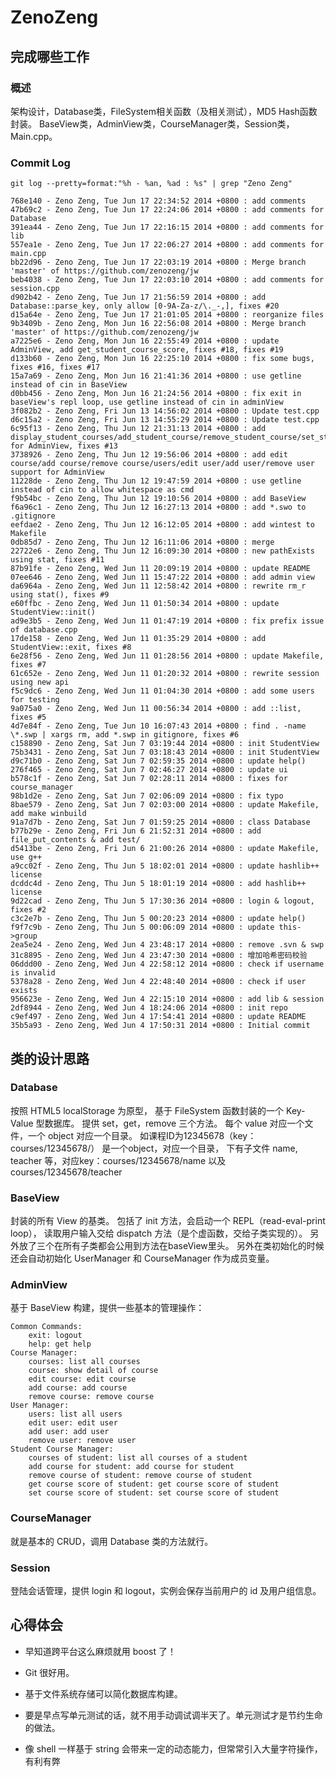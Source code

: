 # ZenoZeng

## 完成哪些工作

### 概述

架构设计，Database类，FileSystem相关函数（及相关测试），MD5 Hash函数封装。
BaseView类，AdminView类，CourseManager类，Session类，Main.cpp。

### Commit Log

```
git log --pretty=format:"%h - %an, %ad : %s" | grep "Zeno Zeng"
```

```
768e140 - Zeno Zeng, Tue Jun 17 22:34:52 2014 +0800 : add comments
47b69c2 - Zeno Zeng, Tue Jun 17 22:24:06 2014 +0800 : add comments for Database
391ea44 - Zeno Zeng, Tue Jun 17 22:16:15 2014 +0800 : add comments for lib
557ea1e - Zeno Zeng, Tue Jun 17 22:06:27 2014 +0800 : add comments for main.cpp
bb22d96 - Zeno Zeng, Tue Jun 17 22:03:19 2014 +0800 : Merge branch 'master' of https://github.com/zenozeng/jw
beb4038 - Zeno Zeng, Tue Jun 17 22:03:10 2014 +0800 : add comments for session.cpp
d902b42 - Zeno Zeng, Tue Jun 17 21:56:59 2014 +0800 : add Database::parse_key, only allow [0-9A-Za-z/\._-,], fixes #20
d15a64e - Zeno Zeng, Tue Jun 17 21:01:05 2014 +0800 : reorganize files
9b3409b - Zeno Zeng, Mon Jun 16 22:56:08 2014 +0800 : Merge branch 'master' of https://github.com/zenozeng/jw
a7225e6 - Zeno Zeng, Mon Jun 16 22:55:49 2014 +0800 : update AdminView, add get_student_course_score, fixes #18, fixes #19
d133b60 - Zeno Zeng, Mon Jun 16 22:25:10 2014 +0800 : fix some bugs, fixes #16, fixes #17
15a7a69 - Zeno Zeng, Mon Jun 16 21:41:36 2014 +0800 : use getline instead of cin in BaseView
d0bb456 - Zeno Zeng, Mon Jun 16 21:24:56 2014 +0800 : fix exit in baseView's repl loop, use getline instead of cin in adminView
3f082b2 - Zeno Zeng, Fri Jun 13 14:56:02 2014 +0800 : Update test.cpp
d6c15a2 - Zeno Zeng, Fri Jun 13 14:55:29 2014 +0800 : Update test.cpp
6c95f13 - Zeno Zeng, Thu Jun 12 21:31:13 2014 +0800 : add display_student_courses/add_student_course/remove_student_course/set_student_course_score for AdminView, fixes #13
3738926 - Zeno Zeng, Thu Jun 12 19:56:06 2014 +0800 : add edit course/add course/remove course/users/edit user/add user/remove user support for AdminView
11228de - Zeno Zeng, Thu Jun 12 19:47:59 2014 +0800 : use getline instead of cin to allow whitespace as cmd
f9b54bc - Zeno Zeng, Thu Jun 12 19:10:56 2014 +0800 : add BaseView
f6a96c1 - Zeno Zeng, Thu Jun 12 16:27:13 2014 +0800 : add *.swo to .gitignore
eefdae2 - Zeno Zeng, Thu Jun 12 16:12:05 2014 +0800 : add wintest to Makefile
0db85d7 - Zeno Zeng, Thu Jun 12 16:11:06 2014 +0800 : merge
22722e6 - Zeno Zeng, Thu Jun 12 16:09:30 2014 +0800 : new pathExists using stat, fixes #11
87b91fe - Zeno Zeng, Wed Jun 11 20:09:19 2014 +0800 : update README
07ee646 - Zeno Zeng, Wed Jun 11 15:47:22 2014 +0800 : add admin view
da6964a - Zeno Zeng, Wed Jun 11 12:58:42 2014 +0800 : rewrite rm_r using stat(), fixes #9
e60ffbc - Zeno Zeng, Wed Jun 11 01:50:34 2014 +0800 : update StudentView::init()
ad9e3b5 - Zeno Zeng, Wed Jun 11 01:47:19 2014 +0800 : fix prefix issue of database.cpp
17de158 - Zeno Zeng, Wed Jun 11 01:35:29 2014 +0800 : add StudentView::exit, fixes #8
6e28f56 - Zeno Zeng, Wed Jun 11 01:28:56 2014 +0800 : update Makefile, fixes #7
61c652e - Zeno Zeng, Wed Jun 11 01:20:32 2014 +0800 : rewrite session using new api
f5c9dc6 - Zeno Zeng, Wed Jun 11 01:04:30 2014 +0800 : add some users for testing
9a075a0 - Zeno Zeng, Wed Jun 11 00:56:34 2014 +0800 : add ::list, fixes #5
4d7e84f - Zeno Zeng, Tue Jun 10 16:07:43 2014 +0800 : find . -name \*.swp | xargs rm, add *.swp in gitignore, fixes #6
c158890 - Zeno Zeng, Sat Jun 7 03:19:44 2014 +0800 : init StudentView
75b3431 - Zeno Zeng, Sat Jun 7 03:18:43 2014 +0800 : init StudentView
d9c71b0 - Zeno Zeng, Sat Jun 7 02:59:35 2014 +0800 : update help()
276f465 - Zeno Zeng, Sat Jun 7 02:46:27 2014 +0800 : update ui
b578c1f - Zeno Zeng, Sat Jun 7 02:28:11 2014 +0800 : fixes for course_manager
98b1d2e - Zeno Zeng, Sat Jun 7 02:06:09 2014 +0800 : fix typo
8bae579 - Zeno Zeng, Sat Jun 7 02:03:00 2014 +0800 : update Makefile, add make winbuild
91a7d7b - Zeno Zeng, Sat Jun 7 01:59:25 2014 +0800 : class Database
b77b29e - Zeno Zeng, Fri Jun 6 21:52:31 2014 +0800 : add file_put_contents & add test/
d5413be - Zeno Zeng, Fri Jun 6 21:00:26 2014 +0800 : update Makefile, use g++
a9cc02f - Zeno Zeng, Thu Jun 5 18:02:01 2014 +0800 : update hashlib++ license
dcddc4d - Zeno Zeng, Thu Jun 5 18:01:19 2014 +0800 : add hashlib++ license
9d22cad - Zeno Zeng, Thu Jun 5 17:30:36 2014 +0800 : login & logout, fixes #2
c3c2e7b - Zeno Zeng, Thu Jun 5 00:20:23 2014 +0800 : update help()
f9f7c9b - Zeno Zeng, Thu Jun 5 00:06:09 2014 +0800 : update this->group
2ea5e24 - Zeno Zeng, Wed Jun 4 23:48:17 2014 +0800 : remove .svn & swp
31c8895 - Zeno Zeng, Wed Jun 4 23:47:30 2014 +0800 : 增加哈希密码校验
06ddd00 - Zeno Zeng, Wed Jun 4 22:58:12 2014 +0800 : check if username is invalid
5378a28 - Zeno Zeng, Wed Jun 4 22:48:40 2014 +0800 : check if user exists
956623e - Zeno Zeng, Wed Jun 4 22:15:10 2014 +0800 : add lib & session
2df8944 - Zeno Zeng, Wed Jun 4 18:24:06 2014 +0800 : init repo
c9ef497 - Zeno Zeng, Wed Jun 4 17:54:41 2014 +0800 : update README
35b5a93 - Zeno Zeng, Wed Jun 4 17:50:31 2014 +0800 : Initial commit
```

## 类的设计思路

### Database

按照 HTML5 localStorage 为原型，
基于 FileSystem 函数封装的一个 Key-Value 型数据库。
提供 set，get，remove 三个方法。
每个 value 对应一个文件，一个 object 对应一个目录。
如课程ID为12345678（key：courses/12345678/） 是一个object，对应一个目录，
下有子文件 name, teacher 等，对应key：courses/12345678/name 以及 courses/12345678/teacher

### BaseView

封装的所有 View 的基类。
包括了 init 方法，会启动一个 REPL（read-eval-print loop），
读取用户输入交给 dispatch 方法（是个虚函数，交给子类实现的）。
另外放了三个在所有子类都会公用到方法在baseView里头。
另外在类初始化的时候还会自动初始化 UserManager 和 CourseManager 作为成员变量。

### AdminView

基于 BaseView 构建，提供一些基本的管理操作：

```
Common Commands:
	exit: logout
	help: get help
Course Manager:
	courses: list all courses
	course: show detail of course
	edit course: edit course
	add course: add course
	remove course: remove course
User Manager:
	users: list all users
	edit user: edit user
	add user: add user
	remove user: remove user
Student Course Manager:
	courses of student: list all courses of a student
	add course for student: add course for student
	remove course of student: remove course of student
	get course score of student: get course score of student
	set course score of student: set course score of student
```


### CourseManager

就是基本的 CRUD，调用 Database 类的方法就行。

### Session

登陆会话管理，提供 login 和 logout，实例会保存当前用户的 id 及用户组信息。

## 心得体会

- 早知道跨平台这么麻烦就用 boost 了！

- Git 很好用。

- 基于文件系统存储可以简化数据库构建。

- 要是早点写单元测试的话，就不用手动调试调半天了。单元测试才是节约生命的做法。

- 像 shell 一样基于 string 会带来一定的动态能力，但常常引入大量字符操作，有利有弊
